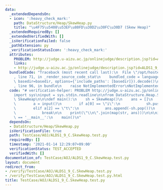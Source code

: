 ```yaml
---
data:
  _extendedDependsOn:
  - icon: ':heavy_check_mark:'
    path: DataStructure/Heap/SkewHeap.py
    title: "\u4F75\u5408\u53EF\u80FD\u30D2\u30FC\u30D7 (Skew Heap)"
  _extendedRequiredBy: []
  _extendedVerifiedWith: []
  _isVerificationFailed: false
  _pathExtension: py
  _verificationStatusIcon: ':heavy_check_mark:'
  attributes:
    PROBLEM: http://judge.u-aizu.ac.jp/onlinejudge/description.jsp?id=ALDS1_9_C
    links:
    - http://judge.u-aizu.ac.jp/onlinejudge/description.jsp?id=ALDS1_9_C
  bundledCode: "Traceback (most recent call last):\n  File \"/opt/hostedtoolcache/Python/3.9.5/x64/lib/python3.9/site-packages/onlinejudge_verify/documentation/build.py\"\
    , line 71, in _render_source_code_stat\n    bundled_code = language.bundle(stat.path,\
    \ basedir=basedir, options={'include_paths': [basedir]}).decode()\n  File \"/opt/hostedtoolcache/Python/3.9.5/x64/lib/python3.9/site-packages/onlinejudge_verify/languages/python.py\"\
    , line 96, in bundle\n    raise NotImplementedError\nNotImplementedError\n"
  code: "# verification-helper: PROBLEM http://judge.u-aizu.ac.jp/onlinejudge/description.jsp?id=ALDS1_9_C\n\
    import sys\ninput = sys.stdin.readline\n\nfrom DataStructure.Heap.SkewHeap import\
    \ SkewHeap\n\n\ndef main():\n    sh = SkewHeap()\n    ans = []\n    while True:\n\
    \        a = input()\n        if a[0] == \"i\":\n            sh.push(-int(a[7:]))\n\
    \        elif a[2] == \"t\":\n            ans.append(-sh.pop())\n        else:\n\
    \            break\n\n    print(\"\\n\".join(map(str, ans)))\n\n\nif __name__\
    \ == '__main__':\n    main()\n"
  dependsOn:
  - DataStructure/Heap/SkewHeap.py
  isVerificationFile: true
  path: TestCase/AOJ/ALDS1_9_C.SkewHeap.test.py
  requiredBy: []
  timestamp: '2021-01-14 12:29:07+09:00'
  verificationStatus: TEST_ACCEPTED
  verifiedWith: []
documentation_of: TestCase/AOJ/ALDS1_9_C.SkewHeap.test.py
layout: document
redirect_from:
- /verify/TestCase/AOJ/ALDS1_9_C.SkewHeap.test.py
- /verify/TestCase/AOJ/ALDS1_9_C.SkewHeap.test.py.html
title: TestCase/AOJ/ALDS1_9_C.SkewHeap.test.py
---
```

